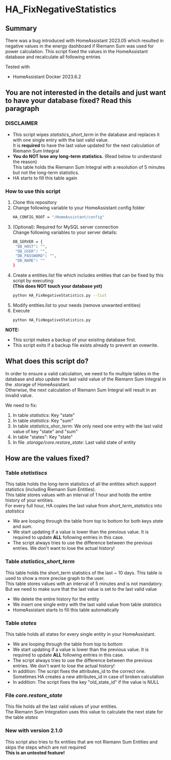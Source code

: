 # HA_FixNegativeStatistics

## Summary
There was a bug introduced with HomeAssistant 2023.05 which resulted in negative values in the energy dashboard if Riemann Sum was used for power calculation. 
This script fixed the values in the HomeAssistant database and recalculate all following entries  

Tested with
  * HomeAssistant Docker 2023.6.2

## You are not interested in the details and just want to have your database fixed? Read this paragraph
### DISCLAIMER 
* This script wipes *statistics_short_term* in the database and replaces it with one single entry with the last valid value.  
  It is **required** to have the last value updated for the next calculation of Riemann Sum Integral
* **You do NOT lose any long-term statistics.** (Read below to understand the reason)    
  This table holds the Riemann Sum Integral with a resolution of 5 minutes but not the long-term statistics.  
* HA starts to fill this table again  

### How to use this script
1. Clone this repository  
2. Change following variable to your HomeAssistant config folder
   ```bash
   HA_CONFIG_ROOT = "/HomeAssistant/config"
   ```
2. (Optional): Required for MySQL server connection  
   Change following variables to your server details:
   ```bash
   DB_SERVER = {
    "DB_HOST": "",
    "DB_USER": "",
    "DB_PASSWORD": "",
    "DB_NAME": ""
   }
   ```
3. Create a entities.list file which includes entities that can be fixed by this script by executing:  
   **(This does NOT touch your database yet)**
   ```bash
   python HA_FixNegativeStatistics.py --list
   ```
5. Modify entities.list to your needs (remove unwanted entities)
6. Execute
   ```bash
   python HA_FixNegativeStatistics.py
   ```

**NOTE:**  
  * This script makes a backup of your existing database first.  
  * This script exits if a backup file exists already to prevent an ovewrite.

## What does this script do?
In order to ensure a valid calculation, we need to fix multiple tables in the database and also update the last valid value of the Riemann Sum Integral in the .storage of HomeAssistant.  
Otherwise, the next calculation of Riemann Sum Integral will result in an invalid value.  
  
We need to fix:  
  1. In table *statistics*: Key "state"
  2. In table *statistics*: Key "sum"
  3. In table *statistics_shor_term*: We only need one entry with the last valid value of key "state" and "sum"
  4. In table "states": Key "state"
  5. In file *.storage/core.restore_state*: Last valid state of entity

## How are the values fixed?
### Table *statistiscs*
This table holds the long-term statistics of all the entities which support statistics (including Riemann Sum Entities).  
This table stores values with an interval of 1 hour and holds the entire history of your entities.  
For every full hour, HA copies the last value from *short_term_statistics* into *statistics*

  * We are looping through the table from top to bottom for both keys *state* and *sum*.
  * We start updating if a value is lower than the previous value. It is required to update **ALL** following entries in this case.
  * The script always tries to use the difference between the previous entries. We don't want to lose the actual history!

### Table *statistics_short_term*
This table holds the short_term statistics of the last ~ 10 days. This table is used to show a more precise graph to the user.  
This table stores values with an interval of 5 minutes and is not mandatory. But we need to make sure that the last value is set to the last valid value

  * We delete the entire history for the entity
  * We insert one single entry with the last valid value from table *statistics*
  * HomeAssistant starts to fill this table automatically

### Table *states*
This table holds all states for every single entity in your HomeAssistant.

  * We are looping through the table from top to bottom
  * We start updating if a value is lower than the previous value. It is required to update **ALL** following entries in this case.
  * The script always tries to use the difference between the previous entries. We don't want to lose the actual history!
  * In addition: The script fixes the attributes_id to the correct one. Sometimes HA creates a new attributes_id in case of broken calculation
  * In addition: The script fixes the key "old_state_id" if the value is NULL

### File *core.restore_state*
This file holds all the last valid values of your entities.  
The Riemann Sum Integration uses this value to calculate the next state for the table *states*

### New with version 2.1.0
This script also tries to fix entities that are not Riemann Sum Entities and skips the steps which are not required  
**This is an untested feature!**
